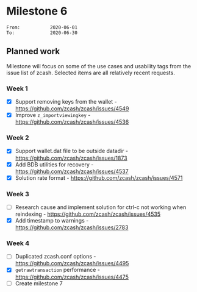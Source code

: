 # Milestone 6

```
From:           2020-06-01
To:             2020-06-30
```

## Planned work

Milestone will focus on some of the use cases and usability tags from the issue list of zcash. Selected items are all relatively recent requests.

### Week 1

- [x] Support removing keys from the wallet - https://github.com/zcash/zcash/issues/4549
- [x] Improve `z_importviewingkey` - https://github.com/zcash/zcash/issues/4536

### Week 2

- [x] Support wallet.dat file to be outside datadir - https://github.com/zcash/zcash/issues/1873
- [x] Add BDB utilities for recovery - https://github.com/zcash/zcash/issues/4537
- [x] Solution rate format - https://github.com/zcash/zcash/issues/4571

### Week 3

- [ ] Research cause and implement solution for ctrl-c not working when reindexing - https://github.com/zcash/zcash/issues/4535
- [x] Add timestamp to warnings - https://github.com/zcash/zcash/issues/2783

### Week 4

- [ ] Duplicated zcash.conf options - https://github.com/zcash/zcash/issues/4495
- [x] `getrawtransaction` performance - https://github.com/zcash/zcash/issues/4475
- [ ] Create milestone 7
